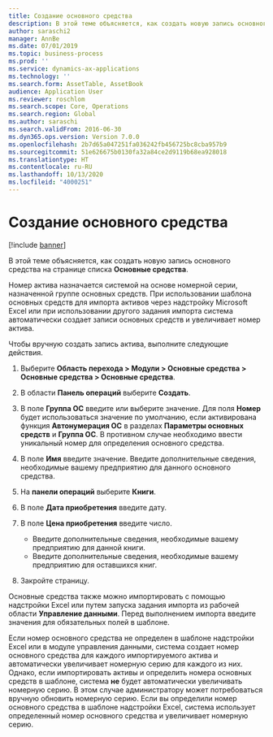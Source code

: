 ```yaml
---
title: Создание основного средства
description: В этой теме объясняется, как создать новую запись основного средства на странице списка основных средств.
author: saraschi2
manager: AnnBe
ms.date: 07/01/2019
ms.topic: business-process
ms.prod: ''
ms.service: dynamics-ax-applications
ms.technology: ''
ms.search.form: AssetTable, AssetBook
audience: Application User
ms.reviewer: roschlom
ms.search.scope: Core, Operations
ms.search.region: Global
ms.author: saraschi
ms.search.validFrom: 2016-06-30
ms.dyn365.ops.version: Version 7.0.0
ms.openlocfilehash: 2b7d65a047251fa036242fb456725bc8cba957b9
ms.sourcegitcommit: 51e626675b0130fa32a84ce2d9119b68ea928018
ms.translationtype: HT
ms.contentlocale: ru-RU
ms.lasthandoff: 10/13/2020
ms.locfileid: "4000251"
---
```

# <a name="create-a-fixed-asset"></a>Создание основного средства

[!include [banner](../../includes/banner.md)]

В этой теме объясняется, как создать новую запись основного средства на странице списка **Основные средства**.

Номер актива назначается системой на основе номерной серии, назначенной группе основных средств. При использовании шаблона основных средств для импорта активов через надстройку Microsoft Excel или при использовании другого задания импорта система автоматически создает записи основных средств и увеличивает номер актива.

Чтобы вручную создать запись актива, выполните следующие действия.

1. Выберите **Область перехода \> Модули \> Основные средства \> Основные средства \> Основные средства**.
2. В области **Панель операций** выберите **Создать**.
3. В поле **Группа ОС** введите или выберите значение. Для поля **Номер** будет использоваться значение по умолчанию, если активирована функция **Автонумерация ОС** в разделах **Параметры основных средств** и **Группа ОС**. В противном случае необходимо ввести уникальный номер для определения основного средства.
4. В поле **Имя** введите значение. Введите дополнительные сведения, необходимые вашему предприятию для данного основного средства.
5. На **панели операций** выберите **Книги**.
6. В поле **Дата приобретения** введите дату.
7. В поле **Цена приобретения** введите число.

    - Введите дополнительные сведения, необходимые вашему предприятию для данной книги.
    - Введите дополнительные сведения, необходимые вашему предприятию для оставшихся книг.

8. Закройте страницу.

Основные средства также можно импортировать с помощью надстройки Excel или путем запуска задания импорта из рабочей области **Управление данными**. Перед выполнением импорта введите значения для обязательных полей в шаблоне.

Если номер основного средства не определен в шаблоне надстройки Excel или в модуле управления данными, система создает номер основного средства для каждого импортируемого актива и автоматически увеличивает номерную серию для каждого из них. Однако, если импортировать активы и определить номера основных средств в шаблоне, система **не** будет автоматически увеличивать номерную серию. В этом случае администратору может потребоваться вручную обновить номерную серию. Если вы определили номер основного средства в шаблоне надстройки Excel, система использует определенный номер основного средства и увеличивает номерную серию.
